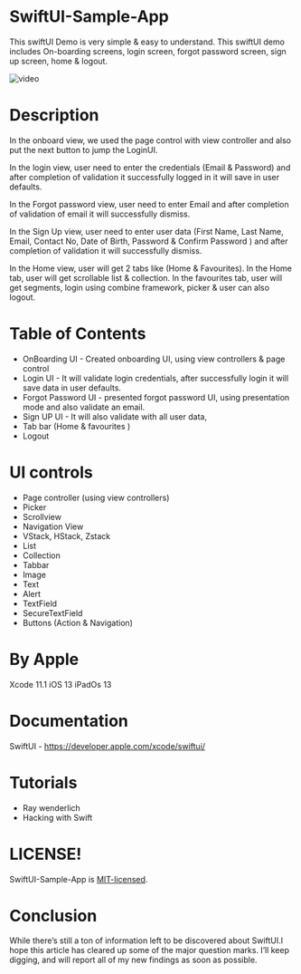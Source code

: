 # SwiftUI-Sample-App
This swiftUI Demo is very simple &amp; easy to understand. This swiftUI demo includes On-boarding screens, login screen, forgot password screen, sign up screen, home &amp; logout.
 
![video](/Media/SwiftUI-Sample-App.gif)

# Description  
 
 In the onboard view, we used the page control with view controller and also put the next button to jump the LoginUI.

In the login view, user need to enter the credentials (Email & Password) and after completion of  validation it successfully logged in  it will save in user defaults.  

In the Forgot password  view, user need to enter Email and after completion of validation of email it will successfully dismiss.

In the Sign Up view, user need to enter user data (First Name, Last Name, Email, Contact No, Date of Birth, Password & Confirm Password ) and after completion of validation it will successfully dismiss. 

In the Home view, user will get 2 tabs like (Home & Favourites).
In the Home tab, user will get scrollable list & collection.
In the favourites tab, user will  get segments, login using combine framework, picker & user can also logout.   

# Table of Contents

- OnBoarding UI -  Created onboarding UI, using view controllers & page control
- Login UI - It will validate login credentials, after successfully login it will save data in user defaults. 
- Forgot Password UI - presented forgot password UI, using presentation mode and also validate an email. 
- Sign UP UI - It will also validate with all user data,  
- Tab bar (Home & favourites )
- Logout 

# UI controls 
- Page controller (using view controllers)
- Picker
- Scrollview
- Navigation View
- VStack, HStack, Zstack
- List
- Collection
- Tabbar
- Image 
- Text
- Alert
- TextField 
- SecureTextField
- Buttons (Action & Navigation)


# By Apple 

Xcode 11.1
iOS 13
iPadOs 13

# Documentation 
SwiftUI - https://developer.apple.com/xcode/swiftui/

# Tutorials 
- Ray wenderlich
- Hacking with Swift
  
# LICENSE!

SwiftUI-Sample-App is [MIT-licensed](/LICENSE).
 
# Conclusion 
While there’s still a ton of information left to be discovered about SwiftUI.I hope this article has cleared up some of the major question marks. I’ll keep digging, and will report all of my new findings as soon as possible.
 
